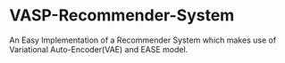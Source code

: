 # VASP-Recommender-System
An Easy Implementation of a Recommender System which makes use of Variational Auto-Encoder(VAE) and EASE model.
